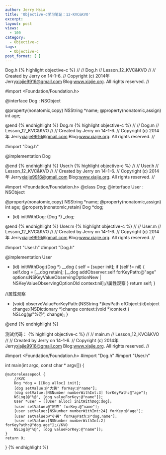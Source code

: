 ```yaml
---
author: Jerry Hsia
title: 'Objective-c学习笔记：12-KVC&KVO'
excerpt:
layout: post
views:
  - 100
category:
  - Objective-c
tags:
  - Objective-c
post_format: [ ]
---
```

Dog.h
{% highlight objective-c %}
//
//  Dog.h
//  Lesson_12_KVC&KVO
//
//  Created by Jerry on 14-1-6.
//  Copyright (c) 2014年 Jerry<xiajie9916@gmail.com> Blog:www.xiajie.org. All rights reserved.
//

#import <Foundation/Foundation.h>

@interface Dog : NSObject

@property(nonatomic,copy) NSString *name;
@property(nonatomic,assign) int age;

@end
{% endhighlight %}
Dog.m
{% highlight objective-c %}
//
//  Dog.m
//  Lesson_12_KVC&KVO
//
//  Created by Jerry on 14-1-6.
//  Copyright (c) 2014年 Jerry<xiajie9916@gmail.com> Blog:www.xiajie.org. All rights reserved.
//

#import "Dog.h"

@implementation Dog

@end
{% endhighlight %}
User.h
{% highlight objective-c %}
//
//  User.h
//  Lesson_12_KVC&KVO
//
//  Created by Jerry on 14-1-6.
//  Copyright (c) 2014年 Jerry<xiajie9916@gmail.com> Blog:www.xiajie.org. All rights reserved.
//

#import <Foundation/Foundation.h>
@class Dog;
@interface User : NSObject

@property(nonatomic,copy) NSString *name;
@property(nonatomic,assign) int age;
@property(nonatomic,retain) Dog *dog;

- (id) initWithDog: (Dog *) _dog;

@end
{% endhighlight %}
User.m
{% highlight objective-c %}
//
//  User.m
//  Lesson_12_KVC&KVO
//
//  Created by Jerry on 14-1-6.
//  Copyright (c) 2014年 Jerry<xiajie9916@gmail.com> Blog:www.xiajie.org. All rights reserved.
//

#import "User.h"
#import "Dog.h"

@implementation User

- (id) initWithDog:(Dog *) __dog {
    self = [super init];
    if (self != nil) {
        self.dog = [__dog retain];
        [__dog addObserver:self forKeyPath:@"age" options:NSKeyValueObservingOptionNew | NSKeyValueObservingOptionOld context:nil];//属性观察
    }
    return self;
}

//属性观察
- (void) observeValueForKeyPath:(NSString *)keyPath ofObject:(id)object change:(NSDictionary *)change context:(void *)context {
    NSLog(@"%@", change);
}

@end
{% endhighlight %}

测试代码：
{% highlight objective-c %}
//
//  main.m
//  Lesson_12_KVC&KVO
//
//  Created by Jerry on 14-1-6.
//  Copyright (c) 2014年 Jerry<xiajie9916@gmail.com> Blog:www.xiajie.org. All rights reserved.
//

#import <Foundation/Foundation.h>
#import "Dog.h"
#import "User.h"

int main(int argc, const char * argv[])
{

    @autoreleasepool {
        //KVC
        Dog *dog = [[Dog alloc] init];
        [dog setValue:@"大黄" forKey:@"name"];
        [dog setValue:[NSNumber numberWithInt:3] forKeyPath:@"age"];
        NSLog(@"%@", [dog valueForKey:@"name"]);
        User *user = [[User alloc] initWithDog:dog];
        [user setValue:@"阿杰" forKey:@"name"];
        [user setValue:[NSNumber numberWithInt:24] forKey:@"age"];
        [user setValue:@"小黄" forKeyPath:@"dog.name"];
        [user setValue:[NSNumber numberWithInt:2] forKeyPath:@"dog.age"];//KVO
        NSLog(@"%@", [dog valueForKey:@"name"]);
    }
    return 0;
}
{% endhighlight %}
